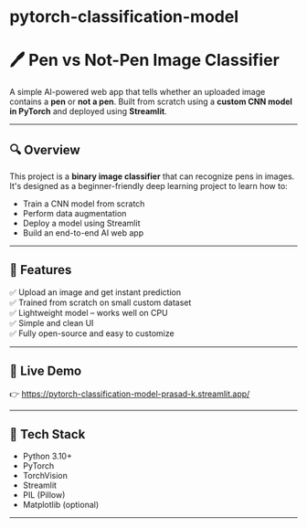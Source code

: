 # pytorch-classification-model

# 🖊️ Pen vs Not-Pen Image Classifier

A simple AI-powered web app that tells whether an uploaded image contains a **pen** or **not a pen**. Built from scratch using a **custom CNN model in PyTorch** and deployed using **Streamlit**.

---

## 🔍 Overview

This project is a **binary image classifier** that can recognize pens in images. It's designed as a beginner-friendly deep learning project to learn how to:

- Train a CNN model from scratch
- Perform data augmentation
- Deploy a model using Streamlit
- Build an end-to-end AI web app

---

## 🎯 Features

✅ Upload an image and get instant prediction  
✅ Trained from scratch on small custom dataset  
✅ Lightweight model – works well on CPU  
✅ Simple and clean UI  
✅ Fully open-source and easy to customize

---

## 🚀 Live Demo

👉 https://pytorch-classification-model-prasad-k.streamlit.app/ 

---

## 🧰 Tech Stack

- Python 3.10+
- PyTorch
- TorchVision
- Streamlit
- PIL (Pillow)
- Matplotlib (optional)

---
